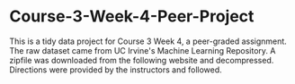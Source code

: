 # Course-3-Week-4-Peer-Project
This is a tidy data project for Course 3 Week 4, a peer-graded assignment.
The raw dataset came from UC Irvine's Machine Learning Repository. A zipfile was downloaded from the following website and decompressed. Directions were provided by the instructors and followed.
